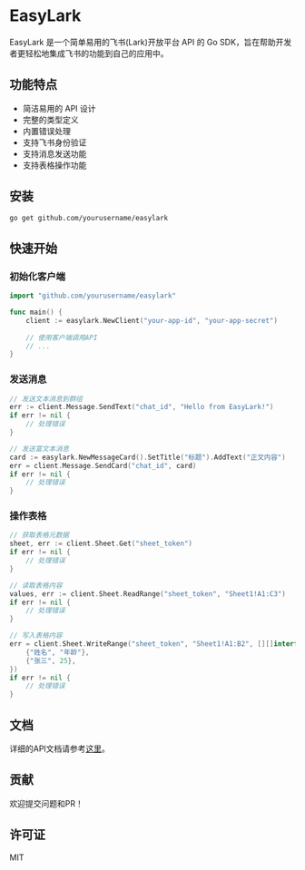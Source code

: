 # EasyLark

EasyLark 是一个简单易用的飞书(Lark)开放平台 API 的 Go SDK，旨在帮助开发者更轻松地集成飞书的功能到自己的应用中。

## 功能特点

- 简洁易用的 API 设计
- 完整的类型定义
- 内置错误处理
- 支持飞书身份验证
- 支持消息发送功能
- 支持表格操作功能

## 安装

```bash
go get github.com/yourusername/easylark
```

## 快速开始

### 初始化客户端

```go
import "github.com/yourusername/easylark"

func main() {
    client := easylark.NewClient("your-app-id", "your-app-secret")
    
    // 使用客户端调用API
    // ...
}
```

### 发送消息

```go
// 发送文本消息到群组
err := client.Message.SendText("chat_id", "Hello from EasyLark!")
if err != nil {
    // 处理错误
}

// 发送富文本消息
card := easylark.NewMessageCard().SetTitle("标题").AddText("正文内容")
err = client.Message.SendCard("chat_id", card)
if err != nil {
    // 处理错误
}
```

### 操作表格

```go
// 获取表格元数据
sheet, err := client.Sheet.Get("sheet_token")
if err != nil {
    // 处理错误
}

// 读取表格内容
values, err := client.Sheet.ReadRange("sheet_token", "Sheet1!A1:C3")
if err != nil {
    // 处理错误
}

// 写入表格内容
err = client.Sheet.WriteRange("sheet_token", "Sheet1!A1:B2", [][]interface{}{
    {"姓名", "年龄"},
    {"张三", 25},
})
if err != nil {
    // 处理错误
}
```

## 文档

详细的API文档请参考[这里](https://godoc.org/github.com/yourusername/easylark)。

## 贡献

欢迎提交问题和PR！

## 许可证

MIT